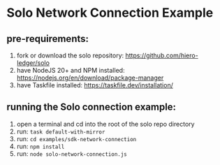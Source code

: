 # Solo Network Connection Example

## pre-requirements:

1. fork or download the solo repository: <https://github.com/hiero-ledger/solo>
2. have NodeJS 20+ and NPM installed: <https://nodejs.org/en/download/package-manager>
3. have Taskfile installed: <https://taskfile.dev/installation/>

## running the Solo connection example:

1. open a terminal and cd into the root of the solo repo directory
2. run: `task default-with-mirror`
3. run: `cd examples/sdk-network-connection`
4. run: `npm install`
5. run: `node solo-network-connection.js`
